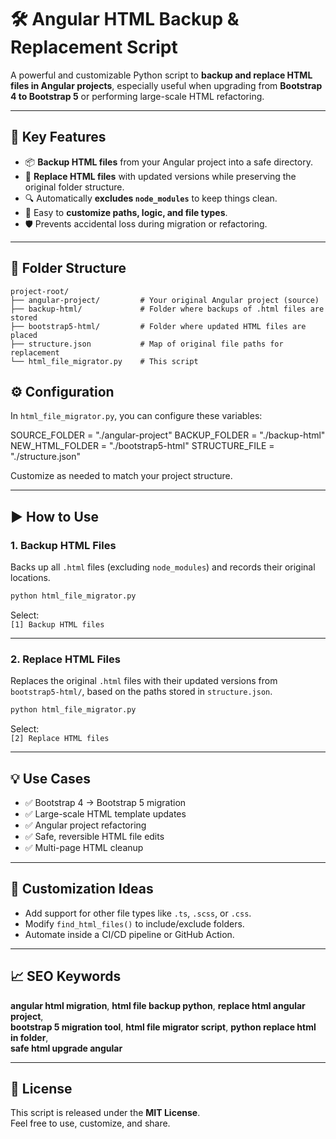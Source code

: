 
# 🛠 Angular HTML Backup & Replacement Script

A powerful and customizable Python script to **backup and replace HTML files in Angular projects**, especially useful when upgrading from **Bootstrap 4 to Bootstrap 5** or performing large-scale HTML refactoring.

---

## 🚀 Key Features

- 📦 **Backup HTML files** from your Angular project into a safe directory.
- 🔁 **Replace HTML files** with updated versions while preserving the original folder structure.
- 🔍 Automatically **excludes `node_modules`** to keep things clean.
- 🧩 Easy to **customize paths, logic, and file types**.
- 🛡 Prevents accidental loss during migration or refactoring.

---
## 📁 Folder Structure
```
project-root/
├── angular-project/         # Your original Angular project (source)
├── backup-html/             # Folder where backups of .html files are stored
├── bootstrap5-html/         # Folder where updated HTML files are placed
├── structure.json           # Map of original file paths for replacement
└── html_file_migrator.py    # This script
```
## ⚙️ Configuration

In `html_file_migrator.py`, you can configure these variables:


SOURCE_FOLDER = "./angular-project"
BACKUP_FOLDER = "./backup-html"
NEW_HTML_FOLDER = "./bootstrap5-html"
STRUCTURE_FILE = "./structure.json"


Customize as needed to match your project structure.

---

## ▶️ How to Use

### 1. Backup HTML Files

Backs up all `.html` files (excluding `node_modules`) and records their original locations.

```bash
python html_file_migrator.py
```

Select:  
`[1] Backup HTML files`

---

### 2. Replace HTML Files

Replaces the original `.html` files with their updated versions from `bootstrap5-html/`, based on the paths stored in `structure.json`.

```bash
python html_file_migrator.py
```

Select:  
`[2] Replace HTML files`

---

## 💡 Use Cases

- ✅ Bootstrap 4 → Bootstrap 5 migration  
- ✅ Large-scale HTML template updates  
- ✅ Angular project refactoring  
- ✅ Safe, reversible HTML file edits  
- ✅ Multi-page HTML cleanup  

---

## 🧠 Customization Ideas

- Add support for other file types like `.ts`, `.scss`, or `.css`.
- Modify `find_html_files()` to include/exclude folders.
- Automate inside a CI/CD pipeline or GitHub Action.

---

## 📈 SEO Keywords

**angular html migration**, **html file backup python**, **replace html angular project**,  
**bootstrap 5 migration tool**, **html file migrator script**, **python replace html in folder**,  
**safe html upgrade angular**

---

## 📄 License

This script is released under the **MIT License**.  
Feel free to use, customize, and share.
